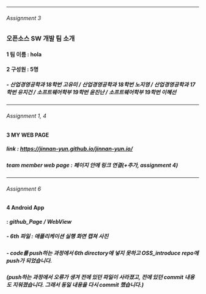 - - -
###### Assignment 3
### 오픈소스 SW 개발 팀 소개  

#### 1    팀 이름 : hola

#### 2    구성원 : 5명 

##### - 산업경영공학과 18학번 고유미 / 산업경영공학과 18학번 노지영 / 산업경영공학과 17학번 유지건 / 소프트웨어학부 19학번 윤진난 / 소프트웨어학부 19학번 이혜선
- - -
###### Assignment 1, 4
#### 3 MY WEB PAGE 
##### *link* : https://jinnan-yun.github.io/jinnan-yun.io/
##### *team member* web page : 페이지 안에 링크 연결(+추가, assignment 4)
- - -
###### Assignment 6
#### 4 Android App  
#### : *github_Page / WebView*

##### - 6th 파일 : 애플리케이션 실행 화면 캡쳐 사진 

##### - code를 push하는 과정에서 6th directory에 넣지 못하고 OSS_introduce repo에 push가 되었습니다. 
##### (push하는 과정에서 오류가 생겨 전에 있던 파일이 사라졌고, 전에 있던 commit 내용도 지워졌습니다. 그래서 동일 내용을 다시 commit 했습니다.)

